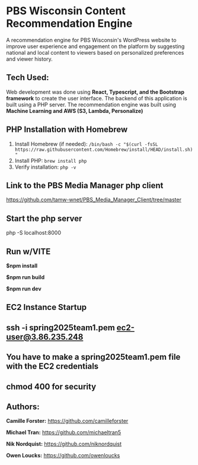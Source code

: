 # PBS Wisconsin Content Recommendation Engine
A recommendation engine for PBS Wisconsin's WordPress website to improve user experience and engagement on the platform by suggesting national and local content to viewers based on personalized preferences and viewer history.

## Tech Used:

Web development was done using **React, Typescript, and the Bootstrap framework** to create the user interface.
The backend of this application is built using a PHP server.
The recommendation engine was built using **Machine Learning and AWS (S3, Lambda, Personalize)**

## PHP Installation with Homebrew
1. Install Homebrew (if needed): `/bin/bash -c "$(curl -fsSL https://raw.githubusercontent.com/Homebrew/install/HEAD/install.sh)"`
2. Install PHP: `brew install php`
3. Verify installation: `php -v`

## Link to the PBS Media Manager php client
https://github.com/tamw-wnet/PBS_Media_Manager_Client/tree/master

## Start the php server
php -S localhost:8000

## Run w/VITE

**$npm install**

**$npm run build**

**$npm run dev**

## EC2 Instance Startup
##  ssh -i spring2025team1.pem ec2-user@3.86.235.248
##  You have to make a spring2025team1.pem file with the EC2 credentials
##  chmod 400 for security

## Authors:

**Camille Forster:** https://github.com/camilleforster

**Michael Tran:** https://github.com/michaeltran5

**Nik Nordquist:** https://github.com/niknordquist

**Owen Loucks:** https://github.com/owenloucks
